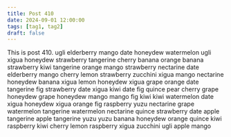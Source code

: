 ```yaml
---
title: Post 410
date: 2024-09-01 12:00:00
tags: [tag1, tag2]
draft: false
---
```

This is post 410.
ugli
elderberry
mango
date
honeydew
watermelon
ugli
xigua
honeydew
strawberry
tangerine
cherry
banana
orange
banana
strawberry
kiwi
tangerine
orange
mango
strawberry
nectarine
date
elderberry
mango
cherry
lemon
strawberry
zucchini
xigua
mango
nectarine
honeydew
banana
xigua
lemon
honeydew
xigua
grape
orange
date
tangerine
fig
strawberry
date
xigua
kiwi
date
fig
quince
pear
cherry
grape
honeydew
grape
honeydew
mango
mango
fig
kiwi
kiwi
watermelon
date
xigua
honeydew
xigua
orange
fig
raspberry
yuzu
nectarine
grape
watermelon
tangerine
watermelon
nectarine
quince
strawberry
date
apple
tangerine
apple
tangerine
yuzu
yuzu
banana
honeydew
orange
quince
kiwi
raspberry
kiwi
cherry
lemon
raspberry
xigua
zucchini
ugli
apple
mango
